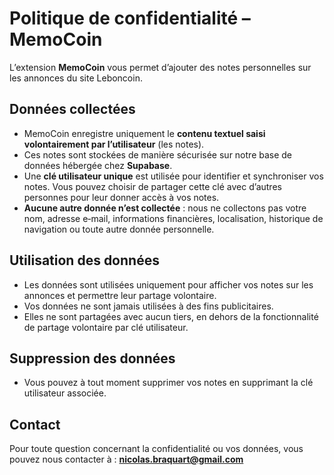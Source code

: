 # Politique de confidentialité – MemoCoin

L’extension **MemoCoin** vous permet d’ajouter des notes personnelles sur les annonces du site Leboncoin.

## Données collectées
- MemoCoin enregistre uniquement le **contenu textuel saisi volontairement par l’utilisateur** (les notes).  
- Ces notes sont stockées de manière sécurisée sur notre base de données hébergée chez **Supabase**.  
- Une **clé utilisateur unique** est utilisée pour identifier et synchroniser vos notes. Vous pouvez choisir de partager cette clé avec d’autres personnes pour leur donner accès à vos notes.  
- **Aucune autre donnée n’est collectée** : nous ne collectons pas votre nom, adresse e‑mail, informations financières, localisation, historique de navigation ou toute autre donnée personnelle.  

## Utilisation des données
- Les données sont utilisées uniquement pour afficher vos notes sur les annonces et permettre leur partage volontaire.  
- Vos données ne sont jamais utilisées à des fins publicitaires.  
- Elles ne sont partagées avec aucun tiers, en dehors de la fonctionnalité de partage volontaire par clé utilisateur.  

## Suppression des données
- Vous pouvez à tout moment supprimer vos notes en supprimant la clé utilisateur associée.  

## Contact
Pour toute question concernant la confidentialité ou vos données, vous pouvez nous contacter à : **nicolas.braquart@gmail.com**
